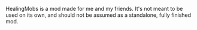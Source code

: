 HealingMobs is a mod made for me and my friends. It's not meant to be used on its own, and should not be assumed as a standalone, fully finished mod.
